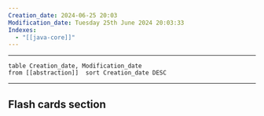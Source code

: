 ```yaml
---
Creation_date: 2024-06-25 20:03
Modification_date: Tuesday 25th June 2024 20:03:33
Indexes:
  - "[[java-core]]"
---
```


----

```dataview
table Creation_date, Modification_date
from [[abstraction]]  sort Creation_date DESC
```


















---
## Flash cards section
